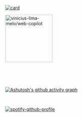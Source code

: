 

<!-- <p align="center">:round_pushpin: Profile visitors</p>
<div align="center">
    <img alt="visitors counter" src="https://profile-counter.glitch.me/vinicius-lima-melo/count.svg">
</div> -->

[![card](https://github-readme-stats.vercel.app/api?username=vinicius-lima-melo&theme=radical&title_color=971ad1&text_color=971ad1&show_icons=true&icon_color=098795&border_color=971ad1&bg_color=0D1117&count_private=true)](https://github.com/vinicius-lima-melo/)

<div align="left" width="100">
  <a href="https://github.com/vinicius-lima-melo/web-copilot">
    <img height="150em" align="center" src="https://github-readme-stats.vercel.app/api/pin/?username=vinicius-lima-melo&repo=web-copilot&show_icons=true&bg_color=0D1117&title_color=971ad1&border_color=971ad1&text_color=8b949e&icon_color=971ad1" alt="vinicius-lima-melo/web-copilot" />
    </a>
</div>

<br/><br/><br/>  

[![Ashutosh's github activity graph](https://github-readme-activity-graph.cyclic.app/graph?username=vinicius-lima-melo&area=true&hide_border=true&bg_color=0D1117&line=971ad1&point=971ad1&color=971ad1&area_color=00ddf570)](https://github.com/ashutosh00710/github-readme-activity-graph)

<br/>  



 [![spotify-github-profile](https://spotify-github-profile.vercel.app/api/view?uid=313sdjpc2346zkyfty5ambfw4r54&cover_image=true&theme=novatorem&bar_color=971ad1&bar_color_cover=false&title_color=00DDF5)](https://spotify-github-profile.vercel.app/api/view?uid=313sdjpc2346zkyfty5ambfw4r54&redirect=true)
